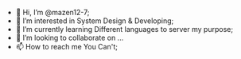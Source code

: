 - 👋 Hi, I’m @mazen12-7;
- 👀 I’m interested in System Design & Developing;
- 🌱 I’m currently learning Different languages to server my purpose;
- 💞️ I’m looking to collaborate on ...
- 📫 How to reach me You Can't;

<!---
mazen12-7/mazen12-7 is a ✨ special ✨ repository because its `README.md` (this file) appears on your GitHub profile.
You can click the Preview link to take a look at your changes.
--->
